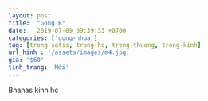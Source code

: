 ```yaml
---
layout: post
title:  "Gọng R"
date:   2019-07-09 09:39:33 +0700
categories: ['gong-nhua']
tag: [trong-satis, trong-hc, trong-thuong, trong-kinh] 
url_hinh : '/assets/images/m4.jpg'
gia: '$60'
tinh_trang: 'Mới'
---
```


Bnanas kinh hc